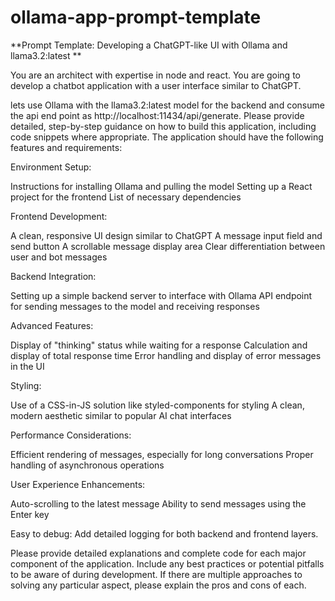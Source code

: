# ollama-app-prompt-template

**Prompt Template: Developing a ChatGPT-like UI with Ollama and llama3.2:latest
**

You are an architect with expertise in node and react.  You are going to develop a chatbot application with a user interface similar to ChatGPT. 

lets use Ollama with the llama3.2:latest model for the backend and consume the api end point as http://localhost:11434/api/generate. Please provide detailed, step-by-step guidance on how to build this application, including code snippets where appropriate. The application should have the following features and requirements:

Environment Setup:

Instructions for installing Ollama and pulling the model
Setting up a React project for the frontend
List of necessary dependencies


Frontend Development:

A clean, responsive UI design similar to ChatGPT
A message input field and send button
A scrollable message display area
Clear differentiation between user and bot messages


Backend Integration:

Setting up a simple backend server to interface with Ollama
API endpoint for sending messages to the model and receiving responses


Advanced Features:

Display of "thinking" status while waiting for a response
Calculation and display of total response time
Error handling and display of error messages in the UI


Styling:

Use of a CSS-in-JS solution like styled-components for styling
A clean, modern aesthetic similar to popular AI chat interfaces


Performance Considerations:

Efficient rendering of messages, especially for long conversations
Proper handling of asynchronous operations


User Experience Enhancements:

Auto-scrolling to the latest message
Ability to send messages using the Enter key

Easy to debug:
Add detailed logging for both backend and frontend layers.



Please provide detailed explanations and complete code  for each major component of the application. 
Include any best practices or potential pitfalls to be aware of during development. If there are multiple approaches to solving any particular aspect, please explain the pros and cons of each.
